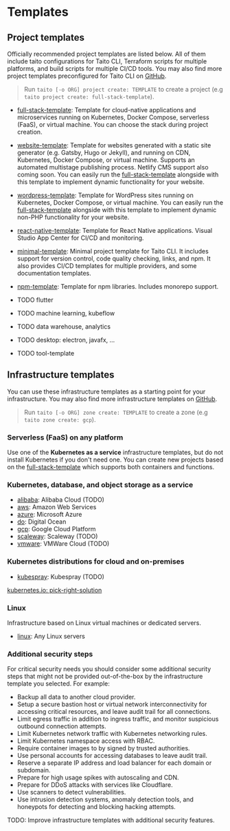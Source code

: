 # Templates

## Project templates

Officially recommended project templates are listed below. All of them include taito configurations for Taito CLI, Terraform scripts for multiple platforms, and build scripts for multiple CI/CD tools. You may also find more project templates preconfigured for Taito CLI on [GitHub](https://github.com/search?q=topic%3Ataito-template&type=Repositories).

> Run `taito [-o ORG] project create: TEMPLATE` to create a project (e.g `taito project create: full-stack-template`).

* [full-stack-template](https://github.com/TaitoUnited/full-stack-template): Template for cloud-native applications and microservices running on Kubernetes, Docker Compose, serverless (FaaS), or virtual machine. You can choose the stack during project creation.

* [website-template](https://github.com/TaitoUnited/website-template): Template for websites generated with a static site generator (e.g. Gatsby, Hugo or Jekyll), and running on CDN, Kubernetes, Docker Compose, or virtual machine. Supports an automated multistage publishing process. Netlify CMS support also coming soon. You can easily run the [full-stack-template](https://github.com/TaitoUnited/full-stack-template) alongside with this template to implement dynamic functionality for your website.

* [wordpress-template](https://github.com/TaitoUnited/wordpress-template): Template for WordPress sites running on Kubernetes, Docker Compose, or virtual machine. You can easily run the [full-stack-template](https://github.com/TaitoUnited/full-stack-template) alongside with this template to implement dynamic non-PHP functionality for your website.

* [react-native-template](https://github.com/TaitoUnited/react-native-template): Template for React Native applications. Visual Studio App Center for CI/CD and monitoring.

* [minimal-template](https://github.com/TaitoUnited/minimal-template): Minimal project template for Taito CLI. It includes support for version control, code quality checking, links, and npm. It also provides CI/CD templates for multiple providers, and some documentation templates.

* [npm-template](https://github.com/TaitoUnited/npm-template): Template for npm libraries. Includes monorepo support.

* TODO flutter

* TODO machine learning, kubeflow

* TODO data warehouse, analytics

* TODO desktop: electron, javafx, ...

* TODO tool-template

## Infrastructure templates

You can use these infrastructure templates as a starting point for your infrastructure. You may also find more infrastructure templates on [GitHub](TODO).

> Run `taito [-o ORG] zone create: TEMPLATE` to create a zone (e.g `taito zone create: gcp`).

### Serverless (FaaS) on any platform

Use one of the **Kubernetes as a service** infrastructure templates, but do not install Kubernetes if you don't need one. You can create new projects based on the [full-stack-template](https://github.com/TaitoUnited/full-stack-template/) which supports both containers and functions.

### Kubernetes, database, and object storage as a service

* [alibaba](https://github.com/TaitoUnited/taito-infrastructure/tree/master/templates/alibaba): Alibaba Cloud (TODO)
* [aws](https://github.com/TaitoUnited/taito-infrastructure/tree/master/templates/aws): Amazon Web Services
* [azure](https://github.com/TaitoUnited/taito-infrastructure/tree/master/templates/azure): Microsoft Azure
* [do](https://github.com/TaitoUnited/taito-infrastructure/tree/master/templates/do): Digital Ocean
* [gcp](https://github.com/TaitoUnited/taito-infrastructure/tree/master/templates/gcp): Google Cloud Platform
* [scaleway](https://github.com/TaitoUnited/taito-infrastructure/tree/master/templates/scaleway): Scaleway (TODO)
* [vmware](https://github.com/TaitoUnited/taito-infrastructure/tree/master/templates/vmware): VMWare Cloud (TODO)

### Kubernetes distributions for cloud and on-premises

* [kubespray](https://github.com/TaitoUnited/taito-infrastructure/tree/master/templates/kubespray): Kubespray (TODO)

[kubernetes.io: pick-right-solution](https://kubernetes.io/docs/setup/pick-right-solution/)

### Linux

Infrastructure based on Linux virtual machines or dedicated servers.

* [linux](https://github.com/TaitoUnited/taito-infrastructure/tree/master/templates/linux): Any Linux servers

### Additional security steps

For critical security needs you should consider some additional security steps that might not be provided out-of-the-box by the infrastructure template you selected. For example:

- Backup all data to another cloud provider.
- Setup a secure bastion host or virtual network interconnectivity for accessing critical resources, and leave audit trail for all connections.
- Limit egress traffic in addition to ingress traffic, and monitor suspicious outbound connection attempts.
- Limit Kubernetes network traffic with Kubernetes networking rules.
- Limit Kubernetes namespace access with RBAC.
- Require container images to by signed by trusted authorities.
- Use personal accounts for accessing databases to leave audit trail.
- Reserve a separate IP address and load balancer for each domain or subdomain.
- Prepare for high usage spikes with autoscaling and CDN.
- Prepare for DDoS attacks with services like Cloudflare.
- Use scanners to detect vulnerabilities.
- Use intrusion detection systems, anomaly detection tools, and honeypots for detecting and blocking hacking attempts.

TODO: Improve infrastructure templates with additional security features.
